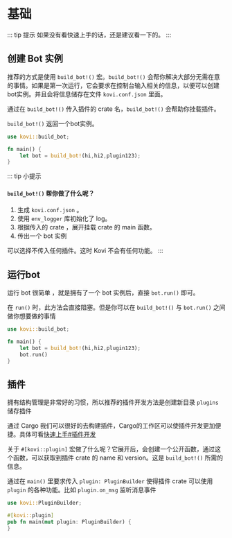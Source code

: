 # 基础

::: tip 提示
如果没有看快速上手的话，还是建议看一下的。
:::

## 创建 Bot 实例

推荐的方式是使用 `build_bot!()` 宏。`build_bot!()` 会帮你解决大部分无需在意的事情。如果是第一次运行，它会要求在控制台输入相关的信息，以便可以创建bot实例。并且会将信息储存在文件 `kovi.conf.json` 里面。

通过在 `build_bot!()` 传入插件的 crate 名，`build_bot!()` 会帮助你挂载插件。

`build_bot!()` 返回一个bot实例。

```rust
use kovi::build_bot;

fn main() {
    let bot = build_bot!(hi,hi2,plugin123);
}
```

::: tip 小提示
#### `build_bot!()` 帮你做了什么呢？

1. 生成 `kovi.conf.json` 。
2. 使用 `env_logger` 库初始化了 log。
3. 根据传入的 crate ，展开挂载 crate 的 main 函数。
4. 传出一个 bot 实例

可以选择不传入任何插件。这时 Kovi 不会有任何功能。
:::

## 运行bot

运行 bot 很简单 ，就是拥有了一个 bot 实例后，直接 `bot.run()` 即可。

在 `run()` 时，此方法会直接阻塞。但是你可以在 `build_bot!()` 与 `bot.run()` 之间做你想要做的事情

```rust
use kovi::build_bot;

fn main() {
    let bot = build_bot!(hi,hi2,plugin123);
    bot.run()
}
```

## 插件

拥有结构管理是非常好的习惯，所以推荐的插件开发方法是创建新目录 `plugins` 储存插件

通过 Cargo 我们可以很好的去构建插件，Cargo的工作区可以使插件开发更加便捷。具体可看[快速上手#插件开发](/fast#插件开发)

关于 ```#[kovi::plugin]``` 宏做了什么呢？它展开后，会创建一个公开函数，通过这个函数，可以获取到插件 crate 的 name 和 version。这是 `build_bot!()` 所需的信息。

通过在 `main()` 里要求传入 `plugin: PluginBuilder` 使得插件 crate 可以使用 `plugin` 的各种功能。比如 `plugin.on_msg` 监听消息事件

```rust
use kovi::PluginBuilder;

#[kovi::plugin]
pub fn main(mut plugin: PluginBuilder) {
}
```
